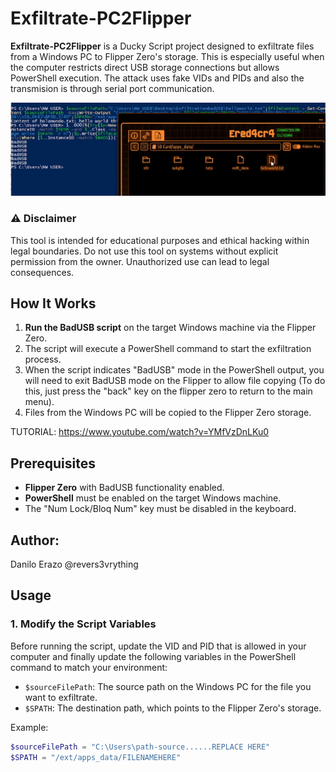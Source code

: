 # Exfiltrate-PC2Flipper

**Exfiltrate-PC2Flipper** is a Ducky Script project designed to exfiltrate files from a Windows PC to Flipper Zero's storage. This is especially useful when the computer restricts direct USB storage connections but allows PowerShell execution. The attack uses fake VIDs and PIDs and also the transmision is through serial port communication.

![alt text](image.png)

### ⚠️ Disclaimer
This tool is intended for educational purposes and ethical hacking within legal boundaries. Do not use this tool on systems without explicit permission from the owner. Unauthorized use can lead to legal consequences.

## How It Works

1. **Run the BadUSB script** on the target Windows machine via the Flipper Zero.
2. The script will execute a PowerShell command to start the exfiltration process.
3. When the script indicates "BadUSB" mode in the PowerShell output, you will need to exit BadUSB mode on the Flipper to allow file copying (To do this, just press the "back" key on the flipper zero to return to the main menu).
4. Files from the Windows PC will be copied to the Flipper Zero storage.

TUTORIAL: https://www.youtube.com/watch?v=YMfVzDnLKu0

## Prerequisites

- **Flipper Zero** with BadUSB functionality enabled.
- **PowerShell** must be enabled on the target Windows machine.
- The "Num Lock/Bloq Num" key must be disabled in the keyboard.

## Author:
Danilo Erazo @revers3vrything

## Usage

### 1. Modify the Script Variables
Before running the script, update the VID and PID that is allowed in your computer and finally update the following variables in the PowerShell command to match your environment:
- `$sourceFilePath`: The source path on the Windows PC for the file you want to exfiltrate.
- `$SPATH`: The destination path, which points to the Flipper Zero's storage.

Example:
```powershell
$sourceFilePath = "C:\Users\path-source......REPLACE HERE"
$SPATH = "/ext/apps_data/FILENAMEHERE"
